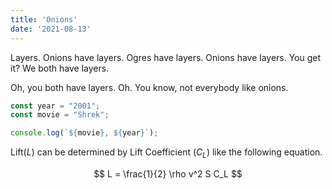 ```yaml
---
title: 'Onions'
date: '2021-08-13'
---
```


Layers. Onions have layers. Ogres have layers. Onions have layers. You get it? We both have layers.

Oh, you both have layers. Oh. You know, not everybody like onions.

```js
const year = "2001";
const movie = "Shrek";

console.log(`${movie}, ${year}`);
```

Lift($L$) can be determined by Lift Coefficient ($C_L$) like the following
equation.

$$
L = \frac{1}{2} \rho v^2 S C_L
$$
